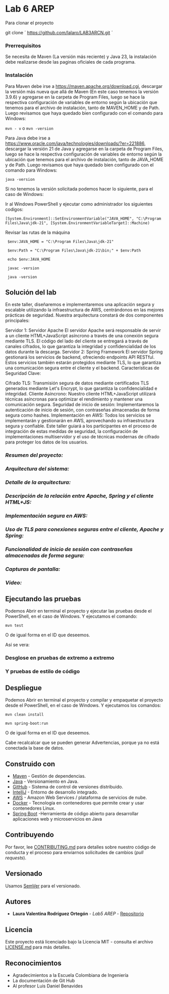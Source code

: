 # Lab 6 AREP

Para clonar el proyecto 

git clone  ´ https://github.com/lalaro/LAB3ARCN.git ´

### Prerrequisitos

Se necesita de Maven (La versión más reciente) y Java 23, la instalación debe realizarse desde las paginas oficiales de cada programa.

### Instalación

Para Maven debe irse a https://maven.apache.org/download.cgi, descargar la versión más nueva que allá de Maven (En este caso tenemos la versión 3.9.6) y agregarse en la carpeta de Program Files, luego se hace la respectiva configuración de variables de entorno según la ubicación que tenemos para el archivo de instalación, tanto de MAVEN_HOME y de Path.
Luego revisamos que haya quedado bien configurado con el comando para Windows:

` mvn - v `
o
` mvn -version `

Para Java debe irse a https://www.oracle.com/java/technologies/downloads/?er=221886, descargar la versión 21 de Java y agregarse en la carpeta de Program Files, luego se hace la respectiva configuración de variables de entorno según la ubicación que tenemos para el archivo de instalación, tanto de JAVA_HOME y de Path.
Luego revisamos que haya quedado bien configurado con el comando para Windows:

` java -version `

Si no tenemos la versión solicitada podemos hacer lo siguiente, para el caso de Windows:

Ir al Windows PowerShell y ejecutar como administrador los siguientes codigos:

` [System.Environment]::SetEnvironmentVariable("JAVA_HOME", "C:\Program Files\Java\jdk-21", [System.EnvironmentVariableTarget]::Machine) `

Revisar las rutas de la máquina

`  $env:JAVA_HOME = "C:\Program Files\Java\jdk-21" `

`  $env:Path = "C:\Program Files\Java\jdk-21\bin;" + $env:Path `

`  echo $env:JAVA_HOME `

`  javac -version `

`  java -version `

## Solución del lab

En este taller, diseñaremos e implementaremos una aplicación segura y escalable utilizando la infraestructura de AWS, centrándonos en las mejores prácticas de seguridad. Nuestra arquitectura constará de dos componentes principales:

Servidor 1: Servidor Apache
El servidor Apache será responsable de servir a un cliente HTML+JavaScript asíncrono a través de una conexión segura mediante TLS. El código del lado del cliente se entregará a través de canales cifrados, lo que garantiza la integridad y confidencialidad de los datos durante la descarga.
Servidor 2: Spring Framework
El servidor Spring gestionará los servicios de backend, ofreciendo endpoints API RESTful. Estos servicios también estarán protegidos mediante TLS, lo que garantiza una comunicación segura entre el cliente y el backend.
Características de Seguridad Clave:

Cifrado TLS: Transmisión segura de datos mediante certificados TLS generados mediante Let's Encrypt, lo que garantiza la confidencialidad e integridad.
Cliente Asíncrono: Nuestro cliente HTML+JavaScript utilizará técnicas asíncronas para optimizar el rendimiento y mantener una comunicación segura. Seguridad de inicio de sesión: Implementaremos la autenticación de inicio de sesión, con contraseñas almacenadas de forma segura como hashes.
Implementación en AWS: Todos los servicios se implementarán y gestionarán en AWS, aprovechando su infraestructura segura y confiable.
Este taller guiará a los participantes en el proceso de integración de estas medidas de seguridad, la configuración de implementaciones multiservidor y el uso de técnicas modernas de cifrado para proteger los datos de los usuarios.


### *Resumen del proyecto:*


### *Arquitectura del sistema:*

### *Detalle de la arquitectura:*

### *Descripción de la relación entre Apache, Spring y el cliente HTML+JS:*

### *Implementación segura en AWS:*

### *Uso de TLS para conexiones seguras entre el cliente, Apache y Spring:*

### *Funcionalidad de inicio de sesión con contraseñas almacenadas de forma segura:*


### *Capturas de pantalla:*


### *Video:*


## Ejecutando las pruebas

Podemos Abrir en terminal el proyecto y ejecutar las pruebas desde el PowerShell, en el caso de Windows. Y ejecutamos el comando:

` mvn test `

O de igual forma en el ID que deseemos.

Así se vera:


### Desglose en pruebas de extremo a extremo


### Y pruebas de estilo de código


## Despliegue

Podemos Abrir en terminal el proyecto y compilar y empaquetar el proyecto desde el PowerShell, en el caso de Windows. Y ejecutamos los comandos:

` mvn clean install `

` mvn spring-boot:run `

O de igual forma en el ID que deseemos.

Cabe recalcalcar que se pueden generar Advertencias, porque ya no está conectada la base de datos.


## Construido con

* [Maven](https://maven.apache.org/) - Gestión de dependencias.
* [Java](https://www.java.com/es/) - Versionamiento en Java.
* [GitHub](https://docs.github.com/es) - Sistema de control de versiones distribuido.
* [IntelliJ](https://www.jetbrains.com/es-es/idea/) - Entorno de desarrollo integrado.
* [AWS](https://docs.aws.amazon.com/es_es/) - Amazon Web Services / plataforma de servicios de nube.
* [Docker](https://docs.docker.com/) - Tecnología en contenedores que permite crear y usar contenedores Linux.
* [Spring Boot](https://docs.spring.io/spring-boot/index.html) -Herramienta de código abierto para desarrollar aplicaciones web y microservicios en Java

## Contribuyendo

Por favor, lee [CONTRIBUTING.md](https://gist.github.com/PurpleBooth/b24679402957c63ec426) para detalles sobre nuestro código de conducta y el proceso para enviarnos solicitudes de cambios (*pull requests*).

## Versionado

Usamos [SemVer](http://semver.org/) para el versionado.

## Autores

* **Laura Valentina Rodríguez Ortegón** - *Lab5 AREP* - [Repositorio](https://github.com/lalaro/LAB5AREP_CRUD.git)

## Licencia

Este proyecto está licenciado bajo la Licencia MIT - consulta el archivo [LICENSE.md](LICENSE.md) para más detalles.

## Reconocimientos

* Agradecimientos a la Escuela Colombiana de Ingeniería
* La documentación de Git Hub
* Al profesor Luis Daniel Benavides
